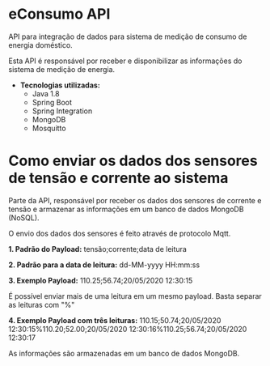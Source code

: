 # eConsumo API
API para integração de dados para sistema de medição de consumo de energia doméstico.

Esta API é responsável por receber e disponibilizar as informações do sistema de medição de energia.

- **Tecnologias utilizadas:**
  * Java 1.8
  * Spring Boot
  * Spring Integration
  * MongoDB
  * Mosquitto

# Como enviar os dados dos sensores de tensão e corrente ao sistema
Parte da API, responsável por receber os dados dos sensores de corrente e tensão e armazenar as informações em um banco de dados MongoDB (NoSQL).

O envio dos dados dos sensores é feito através de protocolo Mqtt.

**1. Padrão do Payload:** tensão;corrente;data de leitura

**2. Padrão para a data de leitura:** dd-MM-yyyy HH:mm:ss

**3. Exemplo Payload:** 110.25;56.74;20/05/2020 12:30:15

É possível enviar mais de uma leitura em um mesmo payload. Basta separar as leituras com "%"

**4. Exemplo Payload com três leituras:** 110.15;50.74;20/05/2020 12:30:15%110.20;52.00;20/05/2020 12:30:16%110.25;56.74;20/05/2020 12:30:17

As informações são armazenadas em um banco de dados MongoDB.



